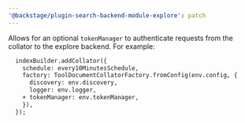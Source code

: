 ```yaml
---
'@backstage/plugin-search-backend-module-explore': patch
---
```


Allows for an optional `tokenManager` to authenticate requests from the collator to the explore backend. For example:

```diff
  indexBuilder.addCollator({
    schedule: every10MinutesSchedule,
    factory: ToolDocumentCollatorFactory.fromConfig(env.config, {
      discovery: env.discovery,
      logger: env.logger,
    + tokenManager: env.tokenManager,
    }),
  });
```